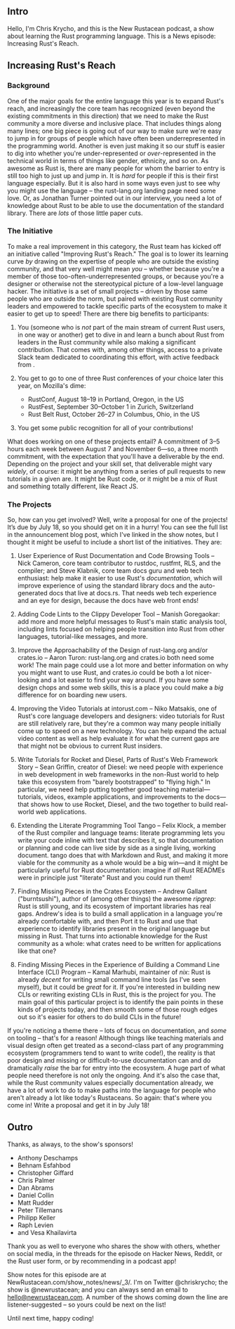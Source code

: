 
## Intro

Hello, I'm Chris Krycho, and this is the New Rustacean podcast, a show about learning the Rust programming language. This is a News episode: Increasing Rust's Reach.

## Increasing Rust's Reach

### Background

One of the major goals for the entire language this year is to expand Rust's reach, and increasingly the core team has recognized (even beyond the existing commitments in this direction) that we need to make the Rust community a more diverse and inclusive place. That includes things along many lines; one big piece is going out of our way to make sure we're easy to jump in for groups of people which have often been underrepresented in the programming world. Another is even just making it so our stuff is easier to dig into whether you're under-represented or *over*-represented in the technical world in terms of things like gender, ethnicity, and so on. As awesome as Rust is, there are many people for whom the barrier to entry is still too high to just up and jump in. It is *hard* for people if this is their first language especially. But it is also hard in some ways even just to see why you might use the language – the rust-lang.org landing page need some love. Or, as Jonathan Turner pointed out in our interview, you need a lot of knowledge about Rust to be able to use the documentation of the standard library. There are *lots* of those little paper cuts.

### The Initiative

To make a real improvement in this category, the Rust team has kicked off an initiative called "Improving Rust's Reach." The goal is to lower its learning curve *by* drawing on the expertise of people who are outside the existing community, and that very well might mean *you* – whether because you're a member of those too-often-underrepresented groups, or because you're a designer or otherwise not the stereotypical picture of a low-level language hacker. The initiative is a set of small projects – driven by those same people who are outside the norm, but paired with existing Rust community leaders and empowered to tackle specific parts of the ecosystem to make it easier to get up to speed! There are there big benefits to participants:

1. You (someone who is *not* part of the main stream of current Rust users, in one way or another) get to dive in and learn a bunch about Rust from leaders in the Rust community while also making a significant contribution. That comes with, among other things, access to a private Slack team dedicated to coordinating this effort, with active feedback from .

2. You get to go to one of three Rust conferences of your choice later this year, on Mozilla's dime:

	- RustConf, August 18–19 in Portland, Oregon, in the US
	- RustFest, September 30–October 1 in Zurich, Switzerland
	- Rust Belt Rust, October 26–27 in Columbus, Ohio, in the US

3. You get some public recognition for all of your contributions!

What does working on one of these projects entail? A commitment of 3–5 hours each week between August 7 and November 6—so, a three month commitment, with the expectation that you'll have a deliverable by the end. Depending on the project and your skill set, that deliverable might vary *widely*, of course: it might be anything from a series of pull requests to new tutorials in a given are. It might be Rust code, or it might be a mix of Rust and something totally different, like React JS.

### The Projects

So, how can you get involved? Well, write a proposal for one of the projects! It’s due by July 18, so you should get on it in a hurry! You can see the full list in the announcement blog post, which I've linked in the show notes, but I thought it might be useful to include a short list of the initiatives. They are:

1. User Experience of Rust Documentation and Code Browsing Tools – Nick Cameron, core team contributor to rustdoc, rustfmt, RLS, and the compiler; and Steve Klabnik, core team docs guru and web tech enthusiast: help make it easier to use Rust's *documentation*, which will improve experience of using the standard library docs and the auto-generated docs that live at docs.rs. That needs web tech experience and an eye for design, because the docs have web front ends!

2. Adding Code Lints to the Clippy Developer Tool – Manish Goregaokar: add more and more helpful messages to Rust's main static analysis tool, including lints focused on helping people transition into Rust from other languages, tutorial-like messages, and more.

3. Improve the Approachability of the Design of rust-lang.org and/or crates.io – Aaron Turon: rust-lang.org and crates.io both need some work! The main page could use a lot more and better information on why you might want to use Rust, and crates.io could be both a lot nicer-looking and a lot easier to find your way around. If you have some design chops and some web skills, this is a place you could make a *big* difference for on boarding new users.

4. Improving the Video Tutorials at intorust.com – Niko Matsakis, one of Rust's core language developers and designers: video tutorials for Rust are still relatively rare, but they're a common way many people initially come up to speed on a new technology. You can help expand the actual video content as well as help evaluate it for what the current gaps are that might not be obvious to current Rust insiders.

5. Write Tutorials for Rocket and Diesel, Parts of Rust's Web Framework Story – Sean Griffin, creator of Diesel: we need people with experience in web development in web frameworks in the non-Rust world to help take this ecosystem from "barely bootstrapped" to "flying high." In particular, we need help putting together good teaching material—tutorials, videos, example applications, and improvements to the docs—that shows how to use Rocket, Diesel, and the two together to build real-world web applications.

6. Extending the Literate Programming Tool Tango – Felix Klock, a member of the Rust compiler and language teams: literate programming lets you write your code inline with text that describes it, so that documentation or planning and code can live side by side as a single living, working document. tango does that with Markdown and Rust, and making it more viable for the community as a whole would be a big win—and it might be particularly useful for Rust documentation: imagine if *all* Rust READMEs were in principle just "literate" Rust and you could run them!

7. Finding Missing Pieces in the Crates Ecosystem – Andrew Gallant ("burntsushi"), author of (among other things) the awesome *ripgrep*: Rust is still young, and its ecosystem of important libraries has real gaps. Andrew's idea is to build a small application in a language you're already comfortable with, and then Port it to Rust and use that experience to identify libraries present in the original language but missing in Rust. That turns into actionable knowledge for the Rust community as a whole: what crates need to be written for applications like that one?

8. Finding Missing Pieces in the Experience of Building a Command Line Interface (CLI) Program – Kamal Marhubi, maintainer of *nix*: Rust is already *decent* for writing small command line tools (as I've seen myself), but it could be *great* for it. If you're interested in building new CLIs or rewriting existing CLIs in Rust, this is the project for you. The main goal of this particular project is to identify the pain points in these kinds of projects today, and then smooth some of those rough edges out so it's easier for others to do build CLIs in the future!

If you're noticing a theme there – lots of focus on documentation, and *some* on tooling – that's for a reason! Although things like teaching materials and visual design often get treated as a second-class part of any programming ecosystem (programmers tend to want to write code!), the reality is that poor design and missing or difficult-to-use documentation can and do dramatically *raise* the bar for entry into the ecosystem. A huge part of what people need therefore is not only the ongoing. And it's also the case that, while the Rust community values especially documentation already, we have a lot of work to do to make paths into the language for people who aren't already a lot like today's Rustaceans. So again: that's where you come in! Write a proposal and get it in by July 18!

## Outro

Thanks, as always, to the show's sponsors!

- Anthony Deschamps
- Behnam Esfahbod
- Christopher Giffard
- Chris Palmer
- Dan Abrams
- Daniel Collin
- Matt Rudder
- Peter Tillemans
- Philipp Keller
- Raph Levien
- and Vesa Khailavirta

Thank you as well to everyone who shares the show with others, whether on social media, in the threads for the episode on Hacker News, Reddit, or the Rust user form, or by recommending in a podcast app!

Show notes for this episode are at NewRustacean.com/show_notes/news/_3/. I'm on Twitter @chriskrycho; the show is @newrustacean; and you can always send an email to hello@newrustacean.com. A number of the shows coming down the line are listener-suggested – so yours could be next on the list!

Until next time, happy coding!
